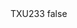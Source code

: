 <?xml version="1.0" encoding="UTF-8"?>
<CustomMetadata xmlns="http://soap.sforce.com/2006/04/metadata">
    <label>TXU233</label>
    <protected>false</protected>
</CustomMetadata>

